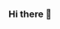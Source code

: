 ### Hi there 👋

<!--
**parderik/parderik** is a ✨ _special_ ✨ repository because its `README.md` (this file) appears on your GitHub profile.


- 🔭 I’m currently working on digital marketing
- 🌱 I’m currently learning french and data science
- 🤔 I’m looking for help for growning
- 💬 Ask me about communities and unschooling

- 📫 You can find me  
- [LinkedIn]: (https://www.linkedin.com/in/parderik/)
- [Instagram]: (https://www.instagram.com/parderik/)

- 😄 Pronouns: ...
- ⚡ Fun fact: ...
-->
